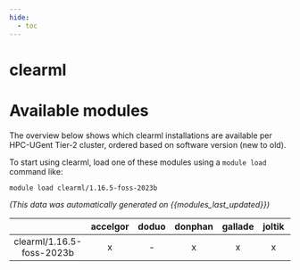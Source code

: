 ```yaml
---
hide:
  - toc
---
```


clearml
=======

# Available modules


The overview below shows which clearml installations are available per HPC-UGent Tier-2 cluster, ordered based on software version (new to old).

To start using clearml, load one of these modules using a `module load` command like:

```shell
module load clearml/1.16.5-foss-2023b
```

*(This data was automatically generated on {{modules_last_updated}})*  

| |accelgor|doduo|donphan|gallade|joltik|shinx|
| :---: | :---: | :---: | :---: | :---: | :---: | :---: |
|clearml/1.16.5-foss-2023b|x|-|x|x|x|x|
